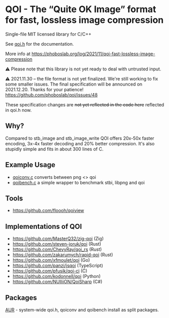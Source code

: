 # QOI - The “Quite OK Image” format for fast, lossless image compression

Single-file MIT licensed library for C/C++

See [qoi.h](https://github.com/phoboslab/qoi/blob/master/qoi.h) for
the documentation.

More info at https://phoboslab.org/log/2021/11/qoi-fast-lossless-image-compression

⚠️ Please note that this library is not yet ready to deal with untrusted input.

⚠️ 2021.11.30 – the file format is not yet finalized. We're still working to fix
some smaller issues. The final specification will be announced on 2021.12.20.
Thanks for your patience! https://github.com/phoboslab/qoi/issues/48

These specification changes are ~~not yet reflected in the code here~~ 
reflected in qoi.h now. 


## Why?

Compared to stb_image and stb_image_write QOI offers 20x-50x faster encoding,
3x-4x faster decoding and 20% better compression. It's also stupidly simple and
fits in about 300 lines of C.


## Example Usage

- [qoiconv.c](https://github.com/phoboslab/qoi/blob/master/qoiconv.c)
converts between png <> qoi
 - [qoibench.c](https://github.com/phoboslab/qoi/blob/master/qoibench.c)
a simple wrapper to benchmark stbi, libpng and qoi


## Tools

- https://github.com/floooh/qoiview


## Implementations of QOI

- https://github.com/MasterQ32/zig-qoi (Zig)
- https://github.com/steven-joruk/qoi (Rust)
- https://github.com/ChevyRay/qoi_rs (Rust)
- https://github.com/zakarumych/rapid-qoi (Rust)
- https://github.com/xfmoulet/qoi (Go)
- https://github.com/panzi/jsqoi (TypeScript)
- https://github.com/pfusik/qoi-ci (Ć)
- https://github.com/kodonnell/qoi (Python)
- https://github.com/NUlliiON/QoiSharp (C#)


## Packages

[AUR](https://aur.archlinux.org/pkgbase/qoi-git/) - system-wide qoi.h, qoiconv and qoibench install as split packages.

